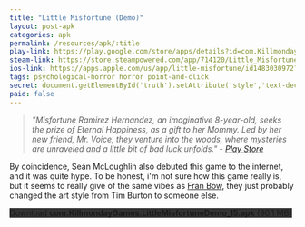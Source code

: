 ```yaml
---
title: "Little Misfortune (Demo)"
layout: post-apk
categories: apk
permalink: /resources/apk/:title
play-link: https://play.google.com/store/apps/details?id=com.KillmondayGames.LittleMisfortuneDemo
steam-link: https://store.steampowered.com/app/714120/Little_Misfortune/
ios-link: https://apps.apple.com/us/app/little-misfortune/id1483030972?l=en
tags: psychological-horror horror point-and-click
secret: document.getElementById('truth').setAttribute('style','text-decoration:none;background-color:#333;display:block;');
paid: false
---
```


> _"Misfortune Ramirez Hernandez, an imaginative 8-year-old, seeks the prize of Eternal Happiness, as a gift to her Mommy. Led by her new friend, Mr. Voice, they venture into the woods, where mysteries are unraveled and a little bit of bad luck unfolds." - <a href="https://play.google.com/store/apps/details?id=com.KillmondayGames.LittleMisfortuneDemo" target="_blank">Play Store</a>_

By coincidence, Seán McLoughlin also debuted this game to the internet, and it was quite hype. To be honest, i'm not sure how this game really is, but it seems to really give of the same vibes as [Fran Bow](https://arialhamed.github.io/resources/apk/Fran-Bow), they just probably changed the art style from Tim Burton to someone else.

<div class="text-center">
    <a class="btn btn-dark btn-block w-100" onclick='apk("com.KillmondayGames.LittleMisfortuneDemo_15.apk")' style="text-decoration: none; background-color: #333;"> Download <b>com.KillmondayGames.LittleMisfortuneDemo_15.apk</b> (90.1 MB)</a><br>
    <a id="truth" class="btn btn-dark btn-block w-100" onclick='apk("com.KillmondayGames.LittleMisfortune_1.2.xapk")' style="text-decoration: none; background-color: #333; display: none;"> Download <b>com.KillmondayGames.LittleMisfortune_1.2.xapk</b> (1.36 GB)</a>
</div>
